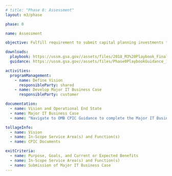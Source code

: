 ```yaml
---
# title: "Phase 0: Assessment"
layout: m3/phase

phase: 0

name: Assessment

objective: Fulfill requirement to submit capital planning investments though Capital Planning and Investment Control (CPIC) process with required additional information.

downloads:
  playbook: https://ussm.gsa.gov//assets/files/2018_M3%20Playbook_Final_Phase%200.pdf
  guidance: https://ussm.gsa.gov//assets/files/Phase0PlaybookGuidance_10.05.18FINAL.pdf

activities:
  programManagement:
    - name: Define Vision
      responsibleParty: shared
    - name: Develop Major IT Business Case
      responsibleParty: customer

documentation:
  - name: Vision and Operational End State
  - name: Major IT Business Case
  - name: "Navigate to OMB CPIC Guidance to complete the Major IT Business Case by clicking <a href='https://www.google.com/url?q=https://www.whitehouse.gov/wp-content/uploads/2018/06/fy-2020-it-budget-guidance.pdf&sa=D&source=hangouts&ust=1556303168003000&usg=AFQjCNFfUa_kCwa-W4t9gb3CHJQrQLIYSw'>here</a>."

tollageInfo:
  - name: Vision
  - name: In-Scope Service Area(s) and Function(s)
  - name: CPIC Documents

exitCriteria:
  - name: Purpose, Goals, and Current or Expected Benefits
  - name: In-Scope Service Area(s) and Function(s)
  - name: Submission of Major IT Business Case
---
```

